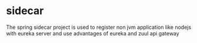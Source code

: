 # sidecar
The spring sidecar project is used to register non jvm application like nodejs with eureka server and use advantages of eureka and zuul api gateway
